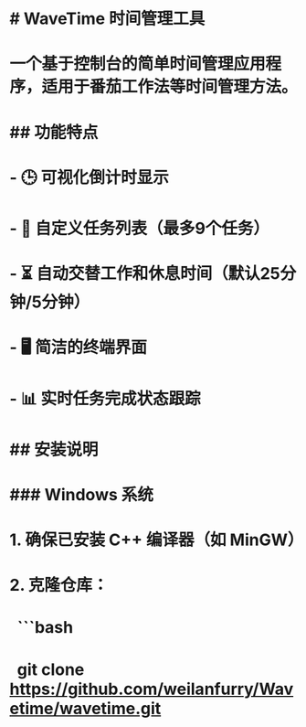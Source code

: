 # \# WaveTime 时间管理工具

# 

# 一个基于控制台的简单时间管理应用程序，适用于番茄工作法等时间管理方法。

# 

# \## 功能特点

# 

# \- 🕒 可视化倒计时显示

# \- 📝 自定义任务列表（最多9个任务）

# \- ⏳ 自动交替工作和休息时间（默认25分钟/5分钟）

# \- 🖥️ 简洁的终端界面

# \- 📊 实时任务完成状态跟踪

# 

# \## 安装说明

# 

# \### Windows 系统

# 1\. 确保已安装 C++ 编译器（如 MinGW）

# 2\. 克隆仓库：

# &nbsp;  ```bash

# &nbsp;  git clone https://github.com/weilanfurry/Wavetime/wavetime.git

